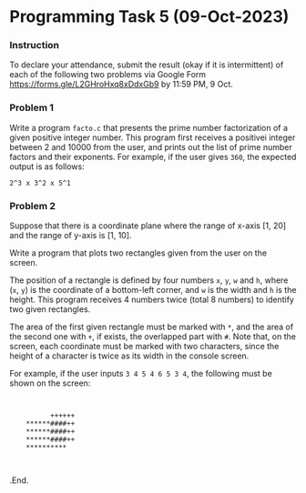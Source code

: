 # Programming Task 5 (09-Oct-2023)

### Instruction

To declare your attendance, submit the result (okay if it is intermittent) of each of the following two problems 
via Google Form https://forms.gle/L2GHroHxq8xDdxGb9 by 11:59 PM, 9 Oct.

### Problem 1

Write a program ``facto.c`` that presents the prime number factorization of a given positive integer number.
This program first receives a positivei integer between 2 and 10000 from the user, and prints out the list 
of prime number factors and their exponents. For example, if the user gives ``360``, the expected output is
as follows:

```
2^3 x 3^2 x 5^1
```

### Problem 2

Suppose that there is a coordinate plane where the range of x-axis [1, 20] and the range of y-axis is [1, 10].

Write a program that plots two rectangles given from the user on the screen.


The position of a rectangle is defined by four numbers ``x``, ``y``, ``w`` and ``h``, where
(``x``, ``y``) is the coordinate of a bottom-left corner, and ``w`` is the width and ``h`` is the height.
This program receives 4 numbers twice (total 8 numbers) to identify two given rectangles.

The area of the first given rectangle must be marked with ``*``, and the area of the second one with ``+``,
if exists, the overlapped part with ``#``.
Note that, on the screen, each coordinate must be marked with two characters, since the height of a character
is twice as its width in the console screen.

For example, if the user inputs ``3 4 5 4 6 5 3 4``, the following must be shown on the screen:

```


          ++++++
    ******####++
    ******####++
    ******####++
    **********



```

.End.
